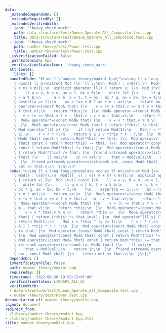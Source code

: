 ```yaml
---
data:
  _extendedDependsOn: []
  _extendedRequiredBy: []
  _extendedVerifiedWith:
  - icon: ':heavy_check_mark:'
    path: data-structure/test/Queue_Operate_All_Composite.test.cpp
    title: data-structure/test/Queue_Operate_All_Composite.test.cpp
  - icon: ':heavy_check_mark:'
    path: number-theory/test/Power.test.cpp
    title: number-theory/test/Power.test.cpp
  _isVerificationFailed: false
  _pathExtension: hpp
  _verificationStatusIcon: ':heavy_check_mark:'
  attributes:
    links: []
  bundledCode: "#line 1 \"number-theory/modint.hpp\"\nusing ll = long long;\ntemplate\
    \ <const ll m>\nstruct Mod {\n  ll v;\n\n  Mod() : v(0){};\n  Mod(ll _v) : v((_v\
    \ + m) % m){};\n  explicit operator ll() { return v; }\n  Mod inv() const {\n\
    \    ll a = v, b = m, ax = 1, bx = 0;\n    while (b) {\n      ll q = a / b, t\
    \ = a % b;\n      a = b, b = t, t = ax - bx * q, ax = bx, bx = t;\n    }\n   \
    \ assert(a == 1);\n    ax = (ax < 0 ? ax + m : ax);\n    return ax;\n  }\n  Mod&\
    \ operator+=(const Mod& that) {\n    v = (v + that.v >= m ? v + that.v - m : v\
    \ + that.v);\n    return *this;\n  }\n  Mod& operator-=(const Mod& that) {\n \
    \   v = (v >= that.v ? v - that.v : v + m - that.v);\n    return *this;\n  }\n\
    \  Mod& operator*=(const Mod& that) {\n    v = v * that.v % m;\n    return *this;\n\
    \  }\n  Mod& operator/=(const Mod& that) { return (*this) *= that.inv(); }\n \
    \ Mod operator^(ll y) {\n    if (!y) return Mod(1);\n    Mod r = *this ^ (y >>\
    \ 1);\n    r = r * r;\n    return y & 1 ? *this * r : r;\n  }\n  Mod operator+(const\
    \ Mod& that) const { return Mod(*this) += that; }\n  Mod operator-(const Mod&\
    \ that) const { return Mod(*this) -= that; }\n  Mod operator*(const Mod& that)\
    \ const { return Mod(*this) *= that; }\n  Mod operator/(const Mod& that) const\
    \ { return Mod(*this) /= that; }\n  friend istream& operator>>(istream& in, Mod&\
    \ that) {\n    ll val;\n    in >> val;\n    that = Mod(val);\n    return in;\n\
    \  }\n  friend ostream& operator<<(ostream& out, const Mod& that) {\n    return\
    \ out << that.v;\n  }\n};\n"
  code: "using ll = long long;\ntemplate <const ll m>\nstruct Mod {\n  ll v;\n\n \
    \ Mod() : v(0){};\n  Mod(ll _v) : v((_v + m) % m){};\n  explicit operator ll()\
    \ { return v; }\n  Mod inv() const {\n    ll a = v, b = m, ax = 1, bx = 0;\n \
    \   while (b) {\n      ll q = a / b, t = a % b;\n      a = b, b = t, t = ax -\
    \ bx * q, ax = bx, bx = t;\n    }\n    assert(a == 1);\n    ax = (ax < 0 ? ax\
    \ + m : ax);\n    return ax;\n  }\n  Mod& operator+=(const Mod& that) {\n    v\
    \ = (v + that.v >= m ? v + that.v - m : v + that.v);\n    return *this;\n  }\n\
    \  Mod& operator-=(const Mod& that) {\n    v = (v >= that.v ? v - that.v : v +\
    \ m - that.v);\n    return *this;\n  }\n  Mod& operator*=(const Mod& that) {\n\
    \    v = v * that.v % m;\n    return *this;\n  }\n  Mod& operator/=(const Mod&\
    \ that) { return (*this) *= that.inv(); }\n  Mod operator^(ll y) {\n    if (!y)\
    \ return Mod(1);\n    Mod r = *this ^ (y >> 1);\n    r = r * r;\n    return y\
    \ & 1 ? *this * r : r;\n  }\n  Mod operator+(const Mod& that) const { return Mod(*this)\
    \ += that; }\n  Mod operator-(const Mod& that) const { return Mod(*this) -= that;\
    \ }\n  Mod operator*(const Mod& that) const { return Mod(*this) *= that; }\n \
    \ Mod operator/(const Mod& that) const { return Mod(*this) /= that; }\n  friend\
    \ istream& operator>>(istream& in, Mod& that) {\n    ll val;\n    in >> val;\n\
    \    that = Mod(val);\n    return in;\n  }\n  friend ostream& operator<<(ostream&\
    \ out, const Mod& that) {\n    return out << that.v;\n  }\n};"
  dependsOn: []
  isVerificationFile: false
  path: number-theory/modint.hpp
  requiredBy: []
  timestamp: '2022-06-30 19:56:15+07:00'
  verificationStatus: LIBRARY_ALL_AC
  verifiedWith:
  - data-structure/test/Queue_Operate_All_Composite.test.cpp
  - number-theory/test/Power.test.cpp
documentation_of: number-theory/modint.hpp
layout: document
redirect_from:
- /library/number-theory/modint.hpp
- /library/number-theory/modint.hpp.html
title: number-theory/modint.hpp
---
```

